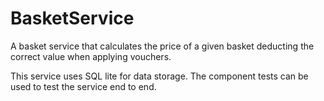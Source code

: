 # BasketService
A basket service that calculates the price of a given basket deducting the correct value when applying vouchers.

This service uses SQL lite for data storage. The component tests can be used to test the service end to end.
